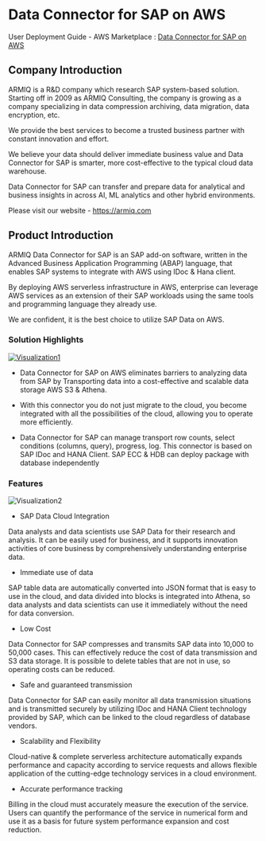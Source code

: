 # Data Connector for SAP on AWS
User Deployment Guide - AWS Marketplace : [Data Connector for SAP on AWS](https://aws.amazon.com/marketplace/pp/B08JCMQ9PT)

## Company Introduction
ARMIQ is a R&D company which research SAP system-based solution. Starting off in 2009 as ARMIQ Consulting, the company is growing as a company specializing in data compression archiving, data migration, data encryption, etc.

We provide the best services to become a trusted business partner with constant innovation and effort.

We believe your data should deliver immediate business value and Data Connector for SAP is smarter, more cost-effective to the typical cloud data warehouse.

Data Connector for SAP can transfer and prepare data for analytical and business insights in across AI, ML analytics and other hybrid environments.

Please visit our website - <https://armiq.com>


## Product Introduction
ARMIQ Data Connector for SAP is an SAP add-on software, written in the Advanced Business Application Programming (ABAP) language, that enables SAP systems to integrate with AWS using IDoc & Hana client.

By deploying AWS serverless infrastructure in AWS, enterprise can leverage AWS services as an extension of their SAP workloads using the same tools and programming language they already use.

We are confident, it is the best choice to utilize SAP Data on AWS.

### Solution Highlights
[![Visualization1](https://aws-product-page-resource.s3.ap-northeast-2.amazonaws.com/data-connector/Picture_solutioin_highlights.png)](https://aws.amazon.com/marketplace/pp/B08JCMQ9PT)

* Data Connector for SAP on AWS eliminates barriers to analyzing data from SAP by Transporting data into a cost-effective and scalable data storage AWS S3 & Athena.

* With this connector you do not just migrate to the cloud, you become integrated with all the possibilities of the cloud, allowing you to operate more efficiently.

* Data Connector for SAP can manage transport row counts, select conditions (columns, query), progress, log. This connector is based on SAP IDoc and HANA Client.
SAP ECC & HDB can deploy package with database independently

### Features
![Visualization2](https://aws-product-page-resource.s3.ap-northeast-2.amazonaws.com/data-connector/Picture_features.png)

* SAP Data Cloud Integration

Data analysts and data scientists use SAP Data for their research and analysis. It can be easily used for business, and it supports innovation activities of core business by comprehensively understanding enterprise data.

* Immediate use of data

SAP table data are automatically converted into JSON format that is easy to use in the cloud, and data divided into blocks is integrated into Athena, so data analysts and data scientists can use it immediately without the need for data conversion.

* Low Cost

Data Connector for SAP compresses and transmits SAP data into 10,000 to 50,000 cases. This can effectively reduce the cost of data transmission and S3 data storage. It is possible to delete tables that are not in use, so operating costs can be reduced.

* Safe and guaranteed transmission

Data Connector for SAP can easily monitor all data transmission situations and is transmitted securely by utilizing IDoc and HANA Client technology provided by SAP, which can be linked to the cloud regardless of database vendors.

* Scalability and Flexibility

Cloud-native & complete serverless architecture automatically expands performance and capacity according to service requests and allows flexible application of the cutting-edge technology services in a cloud environment.

* Accurate performance tracking

Billing in the cloud must accurately measure the execution of the service.
Users can quantify the performance of the service in numerical form and use it as a basis for future system performance expansion and cost reduction.
